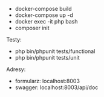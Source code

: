 - docker-compose build
- docker-compose up -d
- docker exec -it php bash
- composer init

Testy:
- php bin/phpunit tests/functional
- php bin/phpunit tests/unit

Adresy:
- formularz: localhost:8003
- swagger: localhost:8003/api/doc